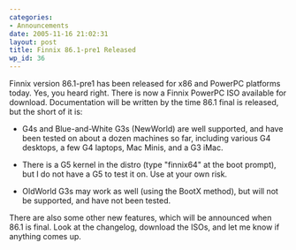```yaml
---
categories:
- Announcements
date: 2005-11-16 21:02:31
layout: post
title: Finnix 86.1-pre1 Released
wp_id: 36
---
```

Finnix version 86.1-pre1 has been released for x86 and PowerPC platforms today. Yes, you heard right. There is now a Finnix PowerPC ISO available for download. Documentation will be written by the time 86.1 final is released, but the short of it is: 

* G4s and Blue-and-White G3s (NewWorld) are well supported, and have been tested on about a dozen machines so far, including various G4 desktops, a few G4 laptops, Mac Minis, and a G3 iMac.
  
* There is a G5 kernel in the distro (type "finnix64" at the boot prompt), but I do not have a G5 to test it on. Use at your own risk.
  
* OldWorld G3s may work as well (using the BootX method), but will not be supported, and have not been tested. 

There are also some other new features, which will be announced when 86.1 is final. Look at the changelog, download the ISOs, and let me know if anything comes up.
